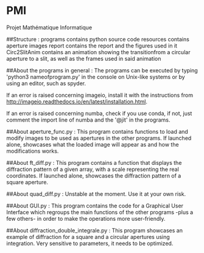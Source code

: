 # PMI
Projet Mathématique Informatique

##Structure :
programs contains python source code
resources contains aperture images
report contains the report and the figures used in it
Circ2SlitAnim contains an animation showing the transitionfrom a circular
aperture to a slit, as well as the frames used in said animation

##About the programs in general :
The programs can be executed by typing 'python3 nameofprogram.py' in the console
on Unix-like systems or by using an editor, such as spyder.

If an error is raised concerning imageio, install it with the instructions
from http://imageio.readthedocs.io/en/latest/installation.html.

If an error is raised concerning numba, check if you use conda,
if not, just comment the import line of numba and the '@jit' in the programs.

##About aperture_func.py :
This program contains functions to load and modify images to be used as apertures
in the other programs. If launched alone, showcases what the loaded image will
appear as and how the modifications works.

##About ft_diff.py :
This program contains a function that displays the diffraction pattern of a given
array, with a scale representing the real coordinates.
If launched alone, showcases the diffraction pattern of a square aperture.

##About quad_diff.py :
Unstable at the moment. Use it at your own risk.

##About GUI.py :
This program contains the code for a Graphical User Interface which regroups
the main functions of the other programs -plus a few others- in order to
make the operations more user-friendly.

##About diffraction_double_integrale.py :
This program showcases an example of diffraction for a square and a circular
apertures using integration. Very sensitive to parameters, it needs to be
optimized.
